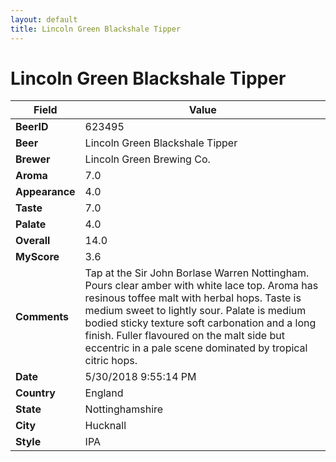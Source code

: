 ```yaml
---
layout: default
title: Lincoln Green Blackshale Tipper
---
```


# Lincoln Green Blackshale Tipper

| Field         | Value     |
|---------------|-----------|
| **BeerID** | 623495 |
| **Beer** | Lincoln Green Blackshale Tipper |
| **Brewer** | Lincoln Green Brewing Co. |
| **Aroma** | 7.0 |
| **Appearance** | 4.0 |
| **Taste** | 7.0 |
| **Palate** | 4.0 |
| **Overall** | 14.0 |
| **MyScore** | 3.6 |
| **Comments** | Tap at the Sir John Borlase Warren Nottingham. Pours clear amber with white lace top. Aroma has resinous toffee malt with herbal hops. Taste is medium sweet to lightly sour. Palate is medium bodied sticky texture soft carbonation and a long finish. Fuller flavoured on the malt side but eccentric in a pale scene dominated by tropical citric hops. |
| **Date** | 5/30/2018 9:55:14 PM |
| **Country** | England |
| **State** | Nottinghamshire |
| **City** | Hucknall |
| **Style** | IPA |
